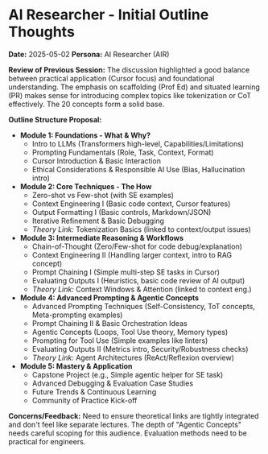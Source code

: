 # AI Researcher - Initial Outline Thoughts

**Date:** 2025-05-02
**Persona:** AI Researcher (AIR)

**Review of Previous Session:** The discussion highlighted a good balance between practical application (Cursor focus) and foundational understanding. The emphasis on scaffolding (Prof Ed) and situated learning (PR) makes sense for introducing complex topics like tokenization or CoT effectively. The 20 concepts form a solid base.

**Outline Structure Proposal:**

*   **Module 1: Foundations - What & Why?**
    *   Intro to LLMs (Transformers high-level, Capabilities/Limitations)
    *   Prompting Fundamentals (Role, Task, Context, Format)
    *   Cursor Introduction & Basic Interaction
    *   Ethical Considerations & Responsible AI Use (Bias, Hallucination intro)
*   **Module 2: Core Techniques - The How**
    *   Zero-shot vs Few-shot (with SE examples)
    *   Context Engineering I (Basic code context, Cursor features)
    *   Output Formatting I (Basic controls, Markdown/JSON)
    *   Iterative Refinement & Basic Debugging
    *   *Theory Link:* Tokenization Basics (linked to context/output issues)
*   **Module 3: Intermediate Reasoning & Workflows**
    *   Chain-of-Thought (Zero/Few-shot for code debug/explanation)
    *   Context Engineering II (Handling larger context, intro to RAG concept)
    *   Prompt Chaining I (Simple multi-step SE tasks in Cursor)
    *   Evaluating Outputs I (Heuristics, basic code review of AI output)
    *   *Theory Link:* Context Windows & Attention (linked to context eng.)
*   **Module 4: Advanced Prompting & Agentic Concepts**
    *   Advanced Prompting Techniques (Self-Consistency, ToT concepts, Meta-prompting examples)
    *   Prompt Chaining II & Basic Orchestration Ideas
    *   Agentic Concepts (Loops, Tool Use theory, Memory types)
    *   Prompting for Tool Use (Simple examples like linters)
    *   Evaluating Outputs II (Metrics intro, Security/Robustness checks)
    *   *Theory Link:* Agent Architectures (ReAct/Reflexion overview)
*   **Module 5: Mastery & Application**
    *   Capstone Project (e.g., Simple agentic helper for SE task)
    *   Advanced Debugging & Evaluation Case Studies
    *   Future Trends & Continuous Learning
    *   Community of Practice Kick-off

**Concerns/Feedback:** Need to ensure theoretical links are tightly integrated and don't feel like separate lectures. The depth of "Agentic Concepts" needs careful scoping for this audience. Evaluation methods need to be practical for engineers. 